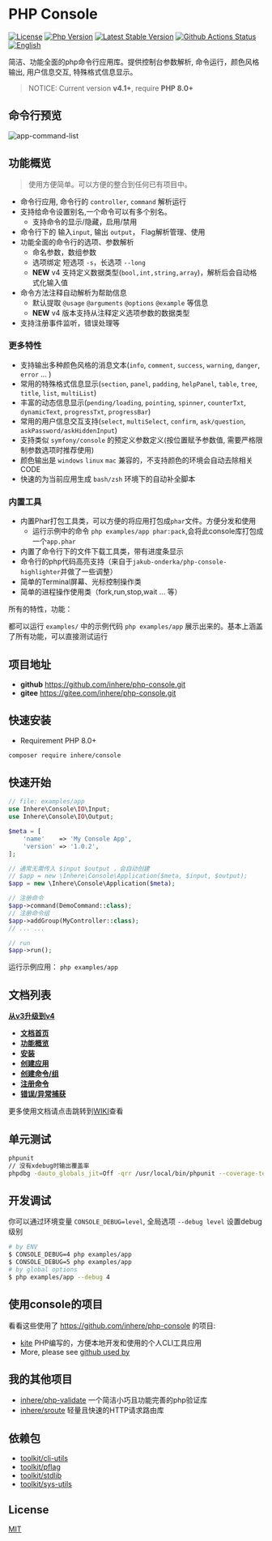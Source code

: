 # PHP Console

[![License](https://img.shields.io/packagist/l/inhere/console.svg?style=flat-square)](LICENSE)
[![Php Version](https://img.shields.io/packagist/php-v/inhere/console?maxAge=2592000)](https://packagist.org/packages/inhere/console)
[![Latest Stable Version](http://img.shields.io/packagist/v/inhere/console.svg)](https://packagist.org/packages/inhere/console)
[![Github Actions Status](https://github.com/inhere/php-console/workflows/Unit-tests/badge.svg)](https://github.com/inhere/php-console/actions)
[![English](https://img.shields.io/badge/Readme-English-brightgreen.svg?maxAge=2592000)](README.en.md)

简洁、功能全面的php命令行应用库。提供控制台参数解析, 命令运行，颜色风格输出, 用户信息交互, 特殊格式信息显示。

> NOTICE: Current version **v4.1+**, require **PHP 8.0+**

## 命令行预览

![app-command-list](https://raw.githubusercontent.com/inhere/php-console/3.x/docs/screenshots/app-command-list.png)

## 功能概览

> 使用方便简单。可以方便的整合到任何已有项目中。

- 命令行应用, 命令行的 `controller`, `command` 解析运行 
- 支持给命令设置别名,一个命令可以有多个别名。
  - 支持命令的显示/隐藏，启用/禁用
- 命令行下的 输入`input`, 输出 `output`， Flag解析管理、使用
- 功能全面的命令行的选项、参数解析
  - 命名参数，数组参数
  - 选项绑定 短选项 `-s`，长选项 `--long`
  - **NEW** v4 支持定义数据类型(`bool,int,string,array`)，解析后会自动格式化输入值
- 命令方法注释自动解析为帮助信息
  - 默认提取 `@usage` `@arguments` `@options` `@example` 等信息
  - **NEW** v4 版本支持从注释定义选项参数的数据类型
- 支持注册事件监听，错误处理等

### 更多特性

- 支持输出多种颜色风格的消息文本(`info`, `comment`, `success`, `warning`, `danger`, `error` ... )
- 常用的特殊格式信息显示(`section`, `panel`, `padding`, `helpPanel`, `table`, `tree`, `title`, `list`, `multiList`)
- 丰富的动态信息显示(`pending/loading`, `pointing`, `spinner`, `counterTxt`, `dynamicText`, `progressTxt`, `progressBar`)
- 常用的用户信息交互支持(`select`, `multiSelect`, `confirm`, `ask/question`, `askPassword/askHiddenInput`)
- 支持类似 `symfony/console` 的预定义参数定义(按位置赋予参数值, 需要严格限制参数选项时推荐使用)
- 颜色输出是 `windows` `linux` `mac` 兼容的，不支持颜色的环境会自动去除相关CODE
- 快速的为当前应用生成 `bash/zsh` 环境下的自动补全脚本

### 内置工具

- 内置Phar打包工具类，可以方便的将应用打包成`phar`文件。方便分发和使用
  - 运行示例中的命令 `php examples/app phar:pack`,会将此console库打包成一个`app.phar`
- 内置了命令行下的文件下载工具类，带有进度条显示
- 命令行的php代码高亮支持（来自于`jakub-onderka/php-console-highlighter`并做了一些调整）
- 简单的Terminal屏幕、光标控制操作类
- 简单的进程操作使用类（fork,run,stop,wait ... 等）
  
所有的特性，功能：

 都可以运行 `examples/` 中的示例代码 `php examples/app` 展示出来的。基本上涵盖了所有功能，可以直接测试运行

## 项目地址

- **github** https://github.com/inhere/php-console.git
- **gitee** https://gitee.com/inhere/php-console.git

## 快速安装

- Requirement PHP 8.0+

```bash
composer require inhere/console
```

## 快速开始

```php
// file: examples/app
use Inhere\Console\IO\Input;
use Inhere\Console\IO\Output;

$meta = [
    'name'    => 'My Console App',
    'version' => '1.0.2',
];

// 通常无需传入 $input $output ，会自动创建
// $app = new \Inhere\Console\Application($meta, $input, $output);
$app = new \Inhere\Console\Application($meta);

// 注册命令
$app->command(DemoCommand::class);
// 注册命令组
$app->addGroup(MyController::class);
// ... ...

// run
$app->run();
```

运行示例应用： `php examples/app`

## 文档列表

**[从v3升级到v4](https://github.com/inhere/php-console/wiki/v3-upgrade-to-v4)**

- **[文档首页](https://github.com/inhere/php-console/wiki/home)**
- **[功能概览](https://github.com/inhere/php-console/wiki/overview)**
- **[安装](https://github.com/inhere/php-console/wiki/install)**
- **[创建应用](https://github.com/inhere/php-console/wiki/quick-start)**
- **[创建命令/组](https://github.com/inhere/php-console/wiki/create-command-and-group)**
- **[注册命令](https://github.com/inhere/php-console/wiki/register-command)**
- **[错误/异常捕获](https://github.com/inhere/php-console/wiki/error-handle)**

更多使用文档请点击跳转到[WIKI](https://github.com/inhere/php-console/wiki)查看

## 单元测试

```bash
phpunit
// 没有xdebug时输出覆盖率
phpdbg -dauto_globals_jit=Off -qrr /usr/local/bin/phpunit --coverage-text
```

## 开发调试

你可以通过环境变量 `CONSOLE_DEBUG=level`, 全局选项 `--debug level` 设置debug级别

```bash
# by ENV
$ CONSOLE_DEBUG=4 php examples/app
$ CONSOLE_DEBUG=5 php examples/app
# by global options
$ php examples/app --debug 4
```

## 使用console的项目

看看这些使用了 https://github.com/inhere/php-console 的项目:

- [kite](https://github.com/inhere/kite) PHP编写的，方便本地开发和使用的个人CLI工具应用
- More, please see [github used by](https://github.com/inhere/php-console/network/dependents?package_id=UGFja2FnZS01NDI5NzMxOTI%3D)

## 我的其他项目

- [inhere/php-validate](https://github.com/inhere/php-validate) 一个简洁小巧且功能完善的php验证库
- [inhere/sroute](https://github.com/inhere/php-srouter) 轻量且快速的HTTP请求路由库

## 依赖包

- [toolkit/cli-utils](https://github.com/php-toolkit/cli-utils)
- [toolkit/pflag](https://github.com/php-toolkit/pflag)
- [toolkit/stdlib](https://github.com/php-toolkit/stdlib)
- [toolkit/sys-utils](https://github.com/php-toolkit/sys-utils)

## License

[MIT](LICENSE)
